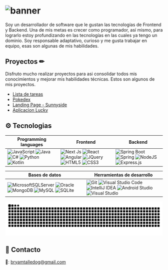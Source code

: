 <!-- ## About me --> 
# ![banner](https://user-images.githubusercontent.com/92701370/189722772-e56d263e-5df4-455d-aad2-bd2ce2c7111f.png)
Soy un desarrollador de software que le gustan las tecnologías de Frontend y Backend. Una de mis metas es crecer como programador, así mismo, para lograrlo estoy profundizando en las tecnologías en las cuales ya tengo un dominio. Soy responsable adaptativo, curioso y me gusta trabajar en equipo, esas son algunas de mis habilidades.

<!-- Soy un desarrollor que le encanta programar en Java, JavaScript, HTML, CSS, Nodejs, React.  -->

<!-- Soy un desarrollador que a creado proyectos con Java, JavaScript, PHP y C#, tanto para Frontend como Backend. Una de mis metas es crear tanto como persona y profesionalmente, teniendo un rol importante en el equipo.  -->

<!-- Soy un desarrollador de software apasionado al mundo de la informática. Siempre dispuesto aprendender lenguajes nuevos. Las tecnologias las cuales disfruto usar son ReactJS, Express y Spring Boot. -->

## Proyectos ✏
Disfruto mucho realizar proyectos para asi consolidar todos mis conocimientos y mejorar mis habilidades técnicas. Estos son algunos de mis proyectos.
- [Lista de tareas](https://github.com/bryamjesus/to-do-list-spring-boot)
- [Pokedex](https://github.com/bryamjesus/pokedex)
- [Landing Page - Sunnyside](https://github.com/bryamjesus/landing-page-sunnyside)
- [Aplicacion Lucky](https://github.com/bryamjesus/proyecto_lucky)

## ⚙ Tecnologias
|Programming languages|Frontend|Backend|
|---|---|---|
|![JavaScript](https://img.shields.io/badge/javascript-%23323330.svg?style=for-the-badge&logo=javascript&logoColor=%23F7DF1E) ![Java](https://img.shields.io/badge/Java-ED8B00?style=for-the-badge&logo=openjdk&logoColor=white) ![C#](https://img.shields.io/badge/c%23-%23239120.svg?style=for-the-badge&logo=c-sharp&logoColor=white) ![Python](https://img.shields.io/badge/python-3670A0?style=for-the-badge&logo=python&logoColor=ffdd54) ![Kotlin](https://img.shields.io/badge/kotlin-%237F52FF.svg?style=for-the-badge&logo=kotlin&logoColor=white) | ![Next Js](https://img.shields.io/badge/next.js-000000?style=for-the-badge&logo=nextdotjs&logoColor=white) ![React](https://img.shields.io/badge/react-%2320232a.svg?style=for-the-badge&logo=react&logoColor=%2361DAFB) ![Angular](https://img.shields.io/badge/Angular-DD0031?style=for-the-badge&logo=angular&logoColor=white) ![JQuery](https://img.shields.io/badge/jQuery-0769AD?style=for-the-badge&logo=jquery&logoColor=white) ![HTML5](https://img.shields.io/badge/html5-%23E34F26.svg?style=for-the-badge&logo=html5&logoColor=white) ![CSS3](https://img.shields.io/badge/css3-%231572B6.svg?style=for-the-badge&logo=css3&logoColor=white) | ![Spring Boot](https://img.shields.io/badge/SpringBoot-6DB33F?style=flat-square&logo=Spring&logoColor=white) ![Spring](https://img.shields.io/badge/spring-%236DB33F.svg?style=for-the-badge&logo=spring&logoColor=white) ![NodeJS](https://img.shields.io/badge/node.js-6DA55F?style=for-the-badge&logo=node.js&logoColor=white) ![Express.js](https://img.shields.io/badge/Express%20js-000000?style=for-the-badge&logo=express&logoColor=white) |


|Bases de datos|Herramientas de desarrollo|
|---|---|
| ![MicrosoftSQLServer](https://img.shields.io/badge/Microsoft%20SQL%20Sever-CC2927?style=for-the-badge&logo=microsoft%20sql%20server&logoColor=white) ![Oracle](https://img.shields.io/badge/Oracle-F80000?style=for-the-badge&logo=oracle&logoColor=black) ![MongoDB](https://img.shields.io/badge/MongoDB-%234ea94b.svg?style=for-the-badge&logo=mongodb&logoColor=white) ![MySQL](https://img.shields.io/badge/mysql-%2300f.svg?style=for-the-badge&logo=mysql&logoColor=white) ![SQLite](https://img.shields.io/badge/sqlite-%2307405e.svg?style=for-the-badge&logo=sqlite&logoColor=white) |	![Git](https://img.shields.io/badge/git-%23F05033.svg?style=for-the-badge&logo=git&logoColor=white) ![Visual Studio Code](https://img.shields.io/badge/Visual%20Studio%20Code-0078d7.svg?style=for-the-badge&logo=visual-studio-code&logoColor=white) ![IntelliJ IDEA](https://img.shields.io/badge/IntelliJIDEA-000000.svg?style=for-the-badge&logo=intellij-idea&logoColor=white) ![Android Studio](https://img.shields.io/badge/Android%20Studio-3DDC84.svg?style=for-the-badge&logo=android-studio&logoColor=white) ![Visual Studio](https://img.shields.io/badge/Visual%20Studio-5C2D91.svg?style=for-the-badge&logo=visual-studio&logoColor=white) |

![GitHub Snake dark](https://github.com/bryamjesus/bryamjesus/blob/output/github-contribution-grid-snake-dark.svg)

## 📱 Contacto
📨: bryamtalledog@gmail.com

<!-- https://crontab.guru/#0_*/23_*_*_* -->